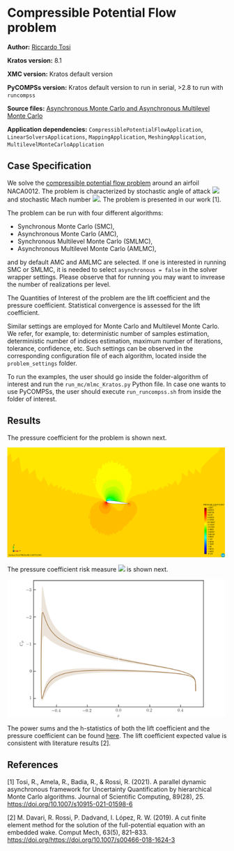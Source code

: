 # Compressible Potential Flow problem

**Author:** [Riccardo Tosi](https://github.com/riccardotosi)

**Kratos version:** 8.1

**XMC version:** Kratos default version

**PyCOMPSs version:** Kratos default version to run in serial, >2.8 to run with `runcompss`

**Source files:** [Asynchronous Monte Carlo and Asynchronous Multilevel Monte Carlo](source)

**Application dependencies:** `CompressiblePotentialFlowApplication`, `LinearSolversApplications`, `MappingApplication`, `MeshingApplication`, `MultilevelMonteCarloApplication`

## Case Specification
We solve the [compressible potential flow problem](https://github.com/KratosMultiphysics/Kratos/blob/master/applications/CompressiblePotentialFlowApplication/python_scripts/potential_flow_analysis.py) around an airfoil NACA0012. The problem is characterized by stochastic angle of attack <img src="https://render.githubusercontent.com/render/math?math=\alpha\sim\mathcal{N}(5.0,0.05)"> and stochastic Mach number <img src="https://render.githubusercontent.com/render/math?math=M_{\infty}\sim\mathcal{N}(0.3,0.003)">. The problem is presented in our work [1].

The problem can be run with four different algorithms:

* Synchronous Monte Carlo (SMC),
* Asynchronous Monte Carlo (AMC),
* Synchronous Multilevel Monte Carlo (SMLMC),
* Asynchronous Multilevel Monte Carlo (AMLMC),

and by default AMC and AMLMC are selected. If one is interested in running SMC or SMLMC, it is needed to select `asynchronous = false` in the solver wrapper settings. Please observe that for running you may want to invrease the number of realizations per level.

The Quantities of Interest of the problem are the lift coefficient and the pressure coefficient. Statistical convergence is assessed for the lift coefficient.

Similar settings are employed for Monte Carlo and Multilevel Monte Carlo. We refer, for example, to: deterministic number of samples estimation, deterministic number of indices estimation, maximum number of iterations, tolerance, confidence, etc. Such settings can be observed in the corresponding configuration file of each algorithm, located inside the `problem_settings` folder.

To run the examples, the user should go inside the folder-algorithm of interest and run the `run_mc/mlmc_Kratos.py` Python file. In case one wants to use PyCOMPSs, the user should execute `run_runcompss.sh` from inside the folder of interest.

## Results

The pressure coefficient for the problem is shown next.

<img src="data/cpf_pressure.png" alt="pressure coefficient" width="500"/>

The pressure coefficient risk measure <img src="https://render.githubusercontent.com/render/math?math=\mathbb{E}[C_p] \pm \sigma[C_p]"> is shown next.

<img src="data/cpf_expvalue_pm_stddeviation.png" alt="pressure coefficient risk measure" width="500"/>

The power sums and the h-statistics of both the lift coefficient and the pressure coefficient can be found [here](source/power_sums_outputs).
The lift coefficient expected value is consistent with literature results [2].

## References

[1] Tosi, R., Amela, R., Badia, R., & Rossi, R. (2021). A parallel dynamic asynchronous framework for Uncertainty Quantification by hierarchical Monte Carlo algorithms. Journal of Scientific Computing, 89(28), 25. https://doi.org/10.1007/s10915-021-01598-6

[2] M. Davari, R. Rossi, P. Dadvand, I. López, R. W. (2019). A cut finite element method for the solution of the full-potential equation with an embedded wake. Comput Mech, 63(5), 821–833. https://doi.org/https://doi.org/10.1007/s00466-018-1624-3
